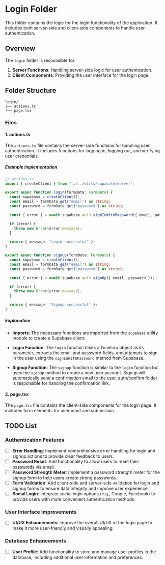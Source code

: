 # Login Folder

This folder contains the logic for the login functionality of the application. It includes both server-side and client-side components to handle user authentication.

## Overview

The `login` folder is responsible for:

1. **Server Functions**: Handling server-side logic for user authentication.
2. **Client Components**: Providing the user interface for the login page.

## Folder Structure

```plaintext
login/
├── actions.ts
└── page.tsx
```

### Files

#### 1. actions.ts

The `actions.ts` file contains the server-side functions for handling user authentication. It includes functions for logging in, logging out, and verifying user credentials.

##### Example Implementation

```typescript
// actions.ts
import { createClient } from "../../utils/supabase/server";

export async function login(formData: FormData) {
  const supabase = createClient();
  const email = formData.get("email") as string;
  const password = formData.get("password") as string;

  const { error } = await supabase.auth.signInWithPassword({ email, password });

  if (error) {
    throw new Error(error.message);
  }

  return { message: "Login successful" };
}

export async function signup(formData: FormData) {
  const supabase = createClient();
  const email = formData.get("email") as string;
  const password = formData.get("password") as string;

  const { error } = await supabase.auth.signUp({ email, password });

  if (error) {
    throw new Error(error.message);
  }

  return { message: "Signup successful" };
}
```

##### Explanation

- **Imports**: The necessary functions are imported from the `supabase` utility module to create a Supabase client.

- **Login Function**: The `login` function takes a `FormData` object as its parameter, extracts the email and password fields, and attempts to sign in the user using the `signInWithPassword` method from Supabase.

- **Signup Function**: The `signup` function is similar to the `login` function but uses the `signUp` method to create a new user account. Signup will automatically send a confirmation email to the user. auth/confirm folder is responsible for handling the confirmation link.

#### 2. page.tsx

The `page.tsx` file contains the client-side components for the login page. It includes form elements for user input and submission.

## TODO List

### Authentication Features

- [ ] **Error Handling**: Implement comprehensive error handling for login and signup actions to provide clear feedback to users.
- [ ] **Password Reset**: Add functionality to allow users to reset their passwords via email.
- [ ] **Password Strength Meter**: Implement a password strength meter for the signup form to help users create strong passwords.
- [ ] **Form Validation**: Add client-side and server-side validation for login and signup forms to ensure data integrity and improve user experience.
- [ ] **Social Login**: Integrate social login options (e.g., Google, Facebook) to provide users with more convenient authentication methods.

### User Interface Improvements

- [ ] **UI/UX Enhancements**: Improve the overall UI/UX of the login page to make it more user-friendly and visually appealing.

### Database Enhancements

- [ ] **User Profile**: Add functionality to store and manage user profiles in the database, including additional user information and preferences.
